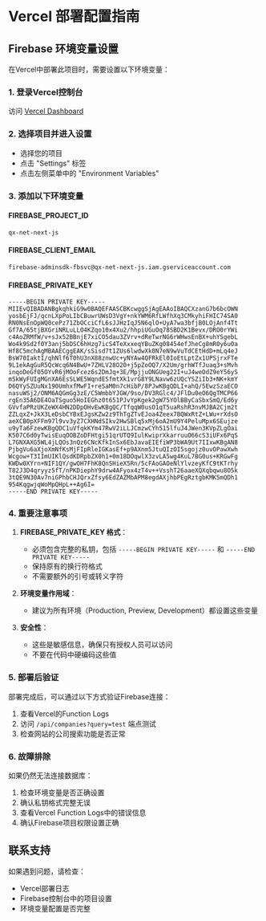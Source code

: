 # Vercel 部署配置指南

## Firebase 环境变量设置

在Vercel中部署此项目时，需要设置以下环境变量：

### 1. 登录Vercel控制台
访问 [Vercel Dashboard](https://vercel.com/dashboard)

### 2. 选择项目并进入设置
- 选择您的项目
- 点击 "Settings" 标签
- 点击左侧菜单中的 "Environment Variables"

### 3. 添加以下环境变量

#### FIREBASE_PROJECT_ID
```
qx-net-next-js
```

#### FIREBASE_CLIENT_EMAIL
```
firebase-adminsdk-fbsvc@qx-net-next-js.iam.gserviceaccount.com
```

#### FIREBASE_PRIVATE_KEY
```
-----BEGIN PRIVATE KEY-----
MIIEvQIBADANBgkqhkiG9w0BAQEFAASCBKcwggSjAgEAAoIBAQCXzanG7b6bcOWN
yosbEjFJ/qcnLXpPoLIbCBuwrUWsD3VgY+nkYWM6RfLWfhXq3CMkyhiFHIC74SA0
RN0NsEnOpWQ0cePz71ZbOCciCfL6sJJHzIqJ5N6qlO+UyA7wa3bfjB0LOjAnf4Tt
Gf7A/65tjBXGriNRLuLLO4KZqo10x4Xu2/hhpiUGuOq78SBD2K1Bevx/DRO0rYWi
c4AoZRMfW/v+sJx52BBnjE7xiCO5dau3ZVrv+dReTwrNG6rWHwsEnBX+uhYSgebL
Wo4k9Sd2f0Y3anj5bDSC6hHzg7icS4TeXxxeqYBuZKg08454efJheCg8mR0y6u0a
Hf8C5mchAgMBAAECggEAK/sSisd7t1ZUs6lwdwXk0N7eN9wVuTdCEtHdD+mLq4eJ
BsW70IaktI/qhNlf6T0hU3nX88znwUc+yNYAw4QFRkEl0IoEtLptZx1UPSjrxFTe
9L1ekAgGuR5QcWcq6N4BwU+7ZHLV28O20+j5pZoOQ7/X2Um/grhWTfJuaq3+sMvh
inqoDeGf05OYvR6jMOoFcez6s2DmJq+3E/MpjjuONGUeg22I+uJ4weOdZ9eY56yS
mSkWyFUIgMGnXA6EsSLWE5WqndESfmtXk1vrG8Y9LNavw6zUQcYSZiIb3+NK+kmY
D6QYySZUuNx190UmhxfMwFI+reSaM0n7cHibP/8PJwKBgQDLI+ahQ/5EwzSzaECO
nasuWSj2/ONM6AQGmGg3zE/C5WmbbYJGW/9so/DV3RGlc4/JFlDu0eO6QgTMCP66
rgEn35A6DE4OaTSguo5HoIEGhz0t651PJvYpKgek2gW75YOlBByCaSbxSmQ/Ed6y
GVvfaPRzUKZeWX4HN2DDpOHvEwKBgQC/TfqqW0usO1qT5uaRshR3nvMJBA2Cjm2t
ZZLqxZ+JkX3LeDsbCYBxEJgsKZw2z9ThTgZTvEJoa4Zeex7BQWxRtZ+LWu+rXdsO
aeXCB0pXFFm97l9vv3yZ7CXHNdSIkv2HwSBlq5xMj6oA2mU9Y4PeluMpx6SEujze
u9yTa6FzewKBgQDC1uVfqkKYm47RwV2iLLJCmzwCYh515lfuJ4JWen3KVpZLgOai
K507C6d0yTwisEuqOOBZoDFHtgi51qrUTQ9IulKwiprXkarruuO66cS3iUFx6PqS
L7GNXAXG5WL4jLQOs3nQz6CNcKfkInSx6EbJavaEIEfiWP3bWA9Ut7IIxwKBgAN8
PjbgVu6aXjoXmNfKsMjFIpRleIGKasEf+p9AXnm5JtuQIzOI5sgojz0uvOPawXwh
Wcgow+T3IImUIKlQsdKDRpbZX0h1+0m18DOqwlX3zvLA5wg4KuL7BG0us+KRGwFg
KWDw0XYrn+NIF1QY/gwOH7FhK8QnSHieX5Rn/5cFAoGAOeNlYlvzeyKfC9tKTrhy
T82J3D4qryyz5fT/nPKDiephY9drw4AFyox4zT4v++VsshT26aaeXQXqbqwu8O5k
3tQE9N30Av7niGPhbCHJQrxZfsy6EdZAZMbAPM8egdAXjhbPEgRztgbKMK5mQDh1
954KqgwjqWoMpQHpL++Ag6I=
-----END PRIVATE KEY-----
```

### 4. 重要注意事项

1. **FIREBASE_PRIVATE_KEY 格式**：
   - 必须包含完整的私钥，包括 `-----BEGIN PRIVATE KEY-----` 和 `-----END PRIVATE KEY-----`
   - 保持原有的换行符格式
   - 不需要额外的引号或转义字符

2. **环境变量作用域**：
   - 建议为所有环境（Production, Preview, Development）都设置这些变量

3. **安全性**：
   - 这些是敏感信息，确保只有授权人员可以访问
   - 不要在代码中硬编码这些值

### 5. 部署后验证

部署完成后，可以通过以下方式验证Firebase连接：

1. 查看Vercel的Function Logs
2. 访问 `/api/companies?query=test` 端点测试
3. 检查网站的公司搜索功能是否正常

### 6. 故障排除

如果仍然无法连接数据库：

1. 检查环境变量是否正确设置
2. 确认私钥格式完整无误
3. 查看Vercel Function Logs中的错误信息
4. 确认Firebase项目权限设置正确

## 联系支持

如果遇到问题，请检查：
- Vercel部署日志
- Firebase控制台中的项目设置
- 环境变量配置是否完整 